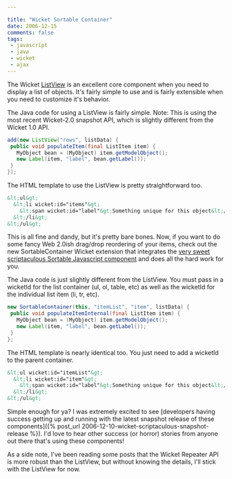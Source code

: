 ```yaml
---

title: "Wicket Sortable Container"
date: 2006-12-15
comments: false
tags:
 - javascript
 - java
 - wicket
 - ajax
---
```


The Wicket [ListView](http://wicket.sourceforge.net/apidocs/wicket/markup/html/list/ListView.html) is an excellent core component when you need to display a list of objects. It's fairly simple to use and is fairly extensible when you need to customize it's behavior.



The Java code for using a ListView is fairly simple. Note: This is using the most recent Wicket-2.0 snapshot API, which is slightly different from the Wicket 1.0 API.


```java
add(new ListView("rows", listData) {
 public void populateItem(final ListItem item) {
   MyObject bean = (MyObject) item.getModelObject();
   new Label(item, "label", bean.getLabel());
 }
});

```



The HTML template to use the ListView is pretty straightforward too.


```html
&lt;ul&gt;
  &lt;li wicket:id="items"&gt;
    &lt;span wicket:id="label"&gt;Something unique for this object&lt;/span&gt;
  &lt;/li&gt;
&lt;/ul&gt;
```


This is all fine and dandy, but it's pretty bare bones. Now, if you want to do some fancy Web 2.0ish drag/drop reordering of your items, check out the new SortableContainer Wicket extension that integrates the [very sweet scriptaculous Sortable Javascript component](http://wiki.script.aculo.us/scriptaculous/show/Sortable.create) and does all the hard work for you.



The Java code is just slightly different from the ListView. You must pass in a wicketId for the list container (ul, ol, table, etc) as well as the wicketId for the individual list item (li, tr, etc).


```java
new SortableContainer(this, "itemList", "item", listData) {
 public void populateItemInternal(final ListItem item) {
   MyObject bean = (MyObject) item.getModelObject();
   new Label(item, "label", bean.getLabel());
 }
};

```



The HTML template is nearly identical too. You just need to add a wicketId to the parent container.


```html
&lt;ul wicket:id="itemList"&gt;
  &lt;li wicket:id="item"&gt;
    &lt;span wicket:id="label"&gt;Something unique for this object&lt;/span&gt;
  &lt;/li&gt;
&lt;/ul&gt;
```

Simple enough for ya? I was extremely excited to see [developers having success getting up and running with the latest snapshot release of these components]({% post_url 2006-12-10-wicket-scriptaculous-snapshot-release %}). I'd love to hear other success (or horror) stories from anyone out there that's using these components!



As a side note, I've been reading some posts that the Wicket Repeater API is more robust than the ListView, but without knowing the details, I'll stick with the ListView for now.
